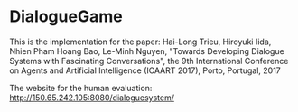 # DialogueGame
This is the implementation for the paper:
Hai-Long Trieu, Hiroyuki Iida, Nhien Pham Hoang Bao, Le-Minh Nguyen, "Towards Developing Dialogue Systems with Fascinating Conversations", 
the 9th International Conference on Agents and Artificial Intelligence (ICAART 2017), Porto, Portugal, 2017


The website for the human evaluation:
http://150.65.242.105:8080/dialoguesystem/


